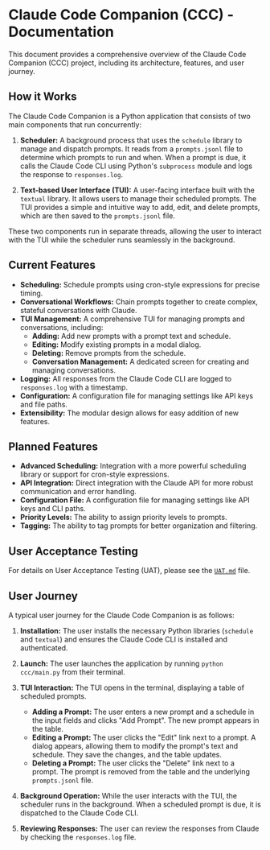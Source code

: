 # Claude Code Companion (CCC) - Documentation

This document provides a comprehensive overview of the Claude Code Companion (CCC) project, including its architecture, features, and user journey.

## How it Works

The Claude Code Companion is a Python application that consists of two main components that run concurrently:

1.  **Scheduler:** A background process that uses the `schedule` library to manage and dispatch prompts. It reads from a `prompts.jsonl` file to determine which prompts to run and when. When a prompt is due, it calls the Claude Code CLI using Python's `subprocess` module and logs the response to `responses.log`.

2.  **Text-based User Interface (TUI):** A user-facing interface built with the `textual` library. It allows users to manage their scheduled prompts. The TUI provides a simple and intuitive way to add, edit, and delete prompts, which are then saved to the `prompts.jsonl` file.

These two components run in separate threads, allowing the user to interact with the TUI while the scheduler runs seamlessly in the background.

## Current Features

- **Scheduling:** Schedule prompts using cron-style expressions for precise timing.
- **Conversational Workflows:** Chain prompts together to create complex, stateful conversations with Claude.
- **TUI Management:** A comprehensive TUI for managing prompts and conversations, including:
    - **Adding:** Add new prompts with a prompt text and schedule.
    - **Editing:** Modify existing prompts in a modal dialog.
    - **Deleting:** Remove prompts from the schedule.
    - **Conversation Management:** A dedicated screen for creating and managing conversations.
- **Logging:** All responses from the Claude Code CLI are logged to `responses.log` with a timestamp.
- **Configuration:** A configuration file for managing settings like API keys and file paths.
- **Extensibility:** The modular design allows for easy addition of new features.

## Planned Features

- **Advanced Scheduling:** Integration with a more powerful scheduling library or support for cron-style expressions.
- **API Integration:** Direct integration with the Claude API for more robust communication and error handling.
- **Configuration File:** A configuration file for managing settings like API keys and CLI paths.
- **Priority Levels:** The ability to assign priority levels to prompts.
- **Tagging:** The ability to tag prompts for better organization and filtering.

## User Acceptance Testing

For details on User Acceptance Testing (UAT), please see the [`UAT.md`](UAT.md) file.

## User Journey

A typical user journey for the Claude Code Companion is as follows:

1.  **Installation:** The user installs the necessary Python libraries (`schedule` and `textual`) and ensures the Claude Code CLI is installed and authenticated.

2.  **Launch:** The user launches the application by running `python ccc/main.py` from their terminal.

3.  **TUI Interaction:** The TUI opens in the terminal, displaying a table of scheduled prompts.
    - **Adding a Prompt:** The user enters a new prompt and a schedule in the input fields and clicks "Add Prompt". The new prompt appears in the table.
    - **Editing a Prompt:** The user clicks the "Edit" link next to a prompt. A dialog appears, allowing them to modify the prompt's text and schedule. They save the changes, and the table updates.
    - **Deleting a Prompt:** The user clicks the "Delete" link next to a prompt. The prompt is removed from the table and the underlying `prompts.jsonl` file.

4.  **Background Operation:** While the user interacts with the TUI, the scheduler runs in the background. When a scheduled prompt is due, it is dispatched to the Claude Code CLI.

5.  **Reviewing Responses:** The user can review the responses from Claude by checking the `responses.log` file.
